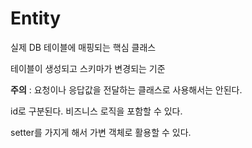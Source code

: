# Entity
실제 DB 테이블에 매핑되는 핵심 클래스

테이블이 생성되고 스키마가 변경되는 기준

**주의** : 요청이나 응답값을 전달하는 클래스로 사용해서는 안된다.

id로 구분된다. 비즈니스 로직을 포함할 수 있다. 

setter를 가지게 해서 가변 객체로 활용할 수 있다.